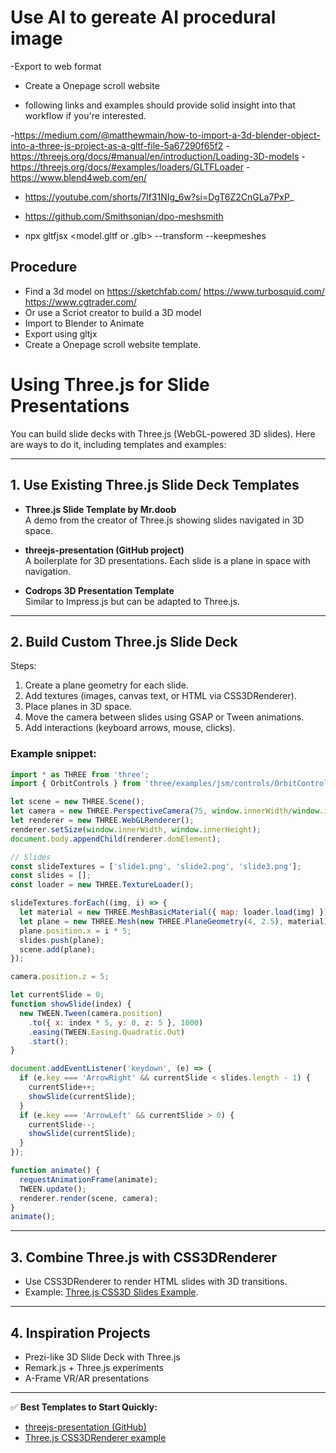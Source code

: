 

# Use AI to gereate AI procedural image
-Export to web format
- Create a Onepage scroll website

- following links and examples should provide solid insight into that workflow if you're interested.

-https://medium.com/@matthewmain/how-to-import-a-3d-blender-object-into-a-three-js-project-as-a-gltf-file-5a67290f65f2
-https://threejs.org/docs/#manual/en/introduction/Loading-3D-models
-https://threejs.org/docs/#examples/loaders/GLTFLoader
-https://www.blend4web.com/en/

- https://youtube.com/shorts/7lf31NIg_6w?si=DgT6Z2CnGLa7PxP_

- https://github.com/Smithsonian/dpo-meshsmith

- npx gltfjsx <model.gltf or .glb> --transform --keepmeshes


## Procedure

- Find a 3d model on https://sketchfab.com/ https://www.turbosquid.com/ https://www.cgtrader.com/
- Or use a Scriot creator to build a 3D model
- Import to Blender to Animate
- Export using gltjx
- Create a Onepage scroll website template.

# Using Three.js for Slide Presentations

You can build slide decks with Three.js (WebGL-powered 3D slides). 
Here are ways to do it, including templates and examples:

---

## 1. Use Existing Three.js Slide Deck Templates

- **Three.js Slide Template by Mr.doob**  
  A demo from the creator of Three.js showing slides navigated in 3D space.

- **threejs-presentation (GitHub project)**  
  A boilerplate for 3D presentations. Each slide is a plane in space with navigation.

- **Codrops 3D Presentation Template**  
  Similar to Impress.js but can be adapted to Three.js.

---

## 2. Build Custom Three.js Slide Deck

Steps:
1. Create a plane geometry for each slide.
2. Add textures (images, canvas text, or HTML via CSS3DRenderer).
3. Place planes in 3D space.
4. Move the camera between slides using GSAP or Tween animations.
5. Add interactions (keyboard arrows, mouse, clicks).

### Example snippet:

```js
import * as THREE from 'three';
import { OrbitControls } from 'three/examples/jsm/controls/OrbitControls.js';

let scene = new THREE.Scene();
let camera = new THREE.PerspectiveCamera(75, window.innerWidth/window.innerHeight, 0.1, 1000);
let renderer = new THREE.WebGLRenderer();
renderer.setSize(window.innerWidth, window.innerHeight);
document.body.appendChild(renderer.domElement);

// Slides
const slideTextures = ['slide1.png', 'slide2.png', 'slide3.png'];
const slides = [];
const loader = new THREE.TextureLoader();

slideTextures.forEach((img, i) => {
  let material = new THREE.MeshBasicMaterial({ map: loader.load(img) });
  let plane = new THREE.Mesh(new THREE.PlaneGeometry(4, 2.5), material);
  plane.position.x = i * 5;
  slides.push(plane);
  scene.add(plane);
});

camera.position.z = 5;

let currentSlide = 0;
function showSlide(index) {
  new TWEEN.Tween(camera.position)
    .to({ x: index * 5, y: 0, z: 5 }, 1000)
    .easing(TWEEN.Easing.Quadratic.Out)
    .start();
}

document.addEventListener('keydown', (e) => {
  if (e.key === 'ArrowRight' && currentSlide < slides.length - 1) {
    currentSlide++;
    showSlide(currentSlide);
  }
  if (e.key === 'ArrowLeft' && currentSlide > 0) {
    currentSlide--;
    showSlide(currentSlide);
  }
});

function animate() {
  requestAnimationFrame(animate);
  TWEEN.update();
  renderer.render(scene, camera);
}
animate();
```

---

## 3. Combine Three.js with CSS3DRenderer

- Use CSS3DRenderer to render HTML slides with 3D transitions.
- Example: [Three.js CSS3D Slides Example](https://threejs.org/examples/?q=css#css3d_periodictable).

---

## 4. Inspiration Projects

- Prezi-like 3D Slide Deck with Three.js  
- Remark.js + Three.js experiments  
- A-Frame VR/AR presentations

---

✅ **Best Templates to Start Quickly:**
- [threejs-presentation (GitHub)](https://github.com/fibo/threejs-presentation)  
- [Three.js CSS3DRenderer example](https://threejs.org/examples/?q=css#css3d_periodictable)  

